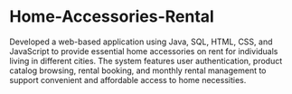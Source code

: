 # Home-Accessories-Rental
Developed a web-based application using Java, SQL, HTML, CSS, and JavaScript to provide essential home accessories on rent for individuals living in different cities. The system features user authentication, product catalog browsing, rental booking, and monthly rental management to support convenient and affordable access to home necessities.

